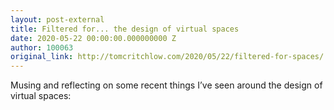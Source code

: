 ```yaml
---
layout: post-external
title: Filtered for... the design of virtual spaces
date: 2020-05-22 00:00:00.000000000 Z
author: 100063
original_link: http://tomcritchlow.com/2020/05/22/filtered-for-spaces/
---
```


Musing and reflecting on some recent things I’ve seen around the design of virtual spaces:

